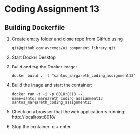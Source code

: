 # Coding Assignment 13

## Building Dockerfile

1. Create empty folder and clone repo from GitHub using

   `git@github.com:avcxmgs/ui_component_library.git`

2. Start Docker Desktop

3. Build and tag the Docker image:

   `docker build . -t "santos_margareth_coding_assignment13"`

4. Build the image and start the container:

   `docker run -t -i -p 8018:8018 --name=santos_margareth_coding_assignment13 santos_margareth_coding_assignment13`

5. Check on a browser that the web application is running:
   http://localhost:8018/

6. Stop the container:
   q + enter
